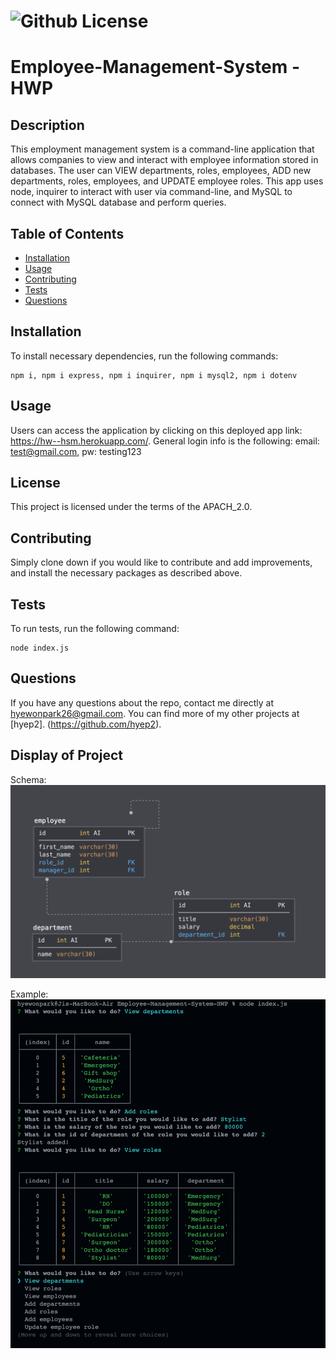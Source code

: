 # ![Github License](https://img.shields.io/badge/license-APACH_2.0-blue.svg)
  
# Employee-Management-System -HWP

## Description

This employment management system is a command-line application that allows companies to view and interact with employee information stored in databases. The user can VIEW departments, roles, employees, ADD new departments, roles, employees, and UPDATE employee roles.
This app uses node, inquirer to interact with user via command-line, and MySQL to connect with MySQL database and perform queries.

## Table of Contents
* [Installation](#installation)
* [Usage](#usage)
* [Contributing](#contributing)
* [Tests](#tests)
* [Questions](#questions)

## Installation

To install necessary dependencies, run the following commands: 

```
npm i, npm i express, npm i inquirer, npm i mysql2, npm i dotenv
```

## Usage

Users can access the application by clicking on this deployed app link: https://hw--hsm.herokuapp.com/. General login info is the following: email: test@gmail.com, pw: testing123

## License

This project is licensed under the terms of the APACH_2.0.

## Contributing

Simply clone down if you would like to contribute and add improvements, and install the necessary packages as described above.

## Tests

To run tests, run the following command:

```
node index.js
```

## Questions

If you have any questions about the repo, contact me directly at hyewonpark26@gmail.com.
You can find more of my other projects at [hyep2]. (https://github.com/hyep2).

## Display of Project
Schema:
![alt text](./assets/schema.png)

Example:
![alt text](./assets/example.png)
